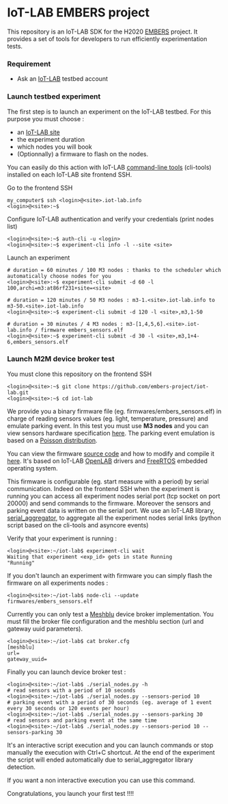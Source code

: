 # IoT-LAB EMBERS project 

This repository is an IoT-LAB SDK for the H2020 [EMBERS](http://www.embers-project.eu/) project. It provides a set of tools for developers to run efficiently experimentation tests. 

### Requirement

* Ask an [IoT-LAB](https://www.iot-lab.info/testbed/signup.php) testbed account

### Launch testbed experiment

The first step is to launch an experiment on the IoT-LAB testbed. For this purpose you must choose :
  * an [IoT-LAB site](https://www.iot-lab.info/deployment/)
  * the experiment duration
  * which nodes you will book
  * (Optionnally) a firmware to flash on the nodes.

You can easily do this action with IoT-LAB [command-line tools](https://www.iot-lab.info/tutorials/experiment-cli-client/) (cli-tools) installed on each IoT-LAB site frontend SSH.

Go to the frontend SSH
  ```  
  my_computer$ ssh <login>@<site>.iot-lab.info
  <login>@<site>:~$ 
  ```
Configure IoT-LAB authentication and verify your credentials (print nodes list)
  ```  
  <login>@<site>:~$ auth-cli -u <login>
  <login>@<site>:~$ experiment-cli info -l --site <site>
  ``` 
Launch an experiment 
  ```
  # duration = 60 minutes / 100 M3 nodes : thanks to the scheduler which automatically choose nodes for you
  <login>@<site>:~$ experiment-cli submit -d 60 -l 100,archi=m3:at86rf231+site=<site>
  
  # duration = 120 minutes / 50 M3 nodes : m3-1.<site>.iot-lab.info to m3-50.<site>.iot-lab.info
  <login>@<site>:~$ experiment-cli submit -d 120 -l <site>,m3,1-50
  
  # duration = 30 minutes / 4 M3 nodes : m3-[1,4,5,6].<site>.iot-lab.info / firmware embers_sensors.elf
  <login>@<site>:~$ experiment-cli submit -d 30 -l <site>,m3,1+4-6,embers_sensors.elf
  ```

### Launch M2M device broker test

You must clone this repository on the frontend SSH

 ```  
 <login>@<site>:~$ git clone https://github.com/embers-project/iot-lab.git
 <login>@<site>:~$ cd iot-lab
 ``` 
We provide you a binary firmware file (eg. firmwares/embers_sensors.elf) in charge of reading sensors values (eg. light, temperature, pressure) and emulate parking event. In this test you must use <b>M3 nodes</b> and you can view sensors hardware specification [here](https://www.iot-lab.info/hardware/m3/). The parking event emulation is based on a [Poisson distribution](https://en.wikipedia.org/wiki/Poisson_distribution).

You can view the firmware [source code](https://github.com/iot-lab/openlab/tree/master/appli/iotlab_examples/embers_sensors) and how to modify and compile it [here](https://www.iot-lab.info/tutorials/get-compile-a-m3-firmware-code/). It's based on IoT-LAB [OpenLAB](https://github.com/iot-lab/openlab) drivers and [FreeRTOS](http://www.freertos.org/) embedded operating system. 

This firmware is configurable (eg. start measure with a period) by serial communication. Indeed on the frontend SSH when the experiment is running you can access all experiment nodes serial port (tcp socket on port 20000) and send commands to the firmware. Moreover the sensors and parking event data is written on the serial port. We use an IoT-LAB library, [serial_aggregator](https://www.iot-lab.info/tutorials/nodes-serial-link-aggregation/), to aggregate all the experiment nodes serial links (python script based on the cli-tools and asyncore events)

Verify that your experiment is running :

```  
<login>@<site>:~/iot-lab$ experiment-cli wait
Waiting that experiment <exp_id> gets in state Running
"Running"
``` 

If you don't launch an experiment with firmware you can simply flash the firmware on all experiments nodes :

 ```  
 <login>@<site>:~/iot-lab$ node-cli --update firmwares/embers_sensors.elf
 ``` 

Currently you can only test a [Meshblu](https://meshblu.readme.io/) device broker implementation. You must fill the broker file configuration and the meshblu section (url and gateway uuid parameters).

```
<login>@<site>:~/iot-lab$ cat broker.cfg
[meshblu]
url= 
gateway_uuid=
``` 

Finally you can launch device broker test :

```
<login>@<site>:~/iot-lab$ ./serial_nodes.py -h
# read sensors with a period of 10 seconds
<login>@<site>:~/iot-lab$ ./serial_nodes.py --sensors-period 10
# parking event with a period of 30 seconds (eg. average of 1 event every 30 seconds or 120 events per hour) 
<login>@<site>:~/iot-lab$ ./serial_nodes.py --sensors-parking 30
# read sensors and parking event at the same time
<login>@<site>:~/iot-lab$ ./serial_nodes.py --sensors-period 10 --sensors-parking 30
``` 

It's an interactive script execution and you can launch commands or stop manually the execution with Ctrl+C shortcut.
At the end of the experiment the script will ended automatically due to serial_aggregator library detection.

If you want a non interactive execution you can use this command.

Congratulations, you launch your first test !!!!









